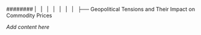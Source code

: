 ######## |   |   |   |   |   |   |   ├── Geopolitical Tensions and Their Impact on Commodity Prices

*Add content here*